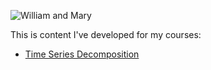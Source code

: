 ---
---

![William and Mary](/sulliby/W&M_image.jpg)

This is content I've developed for my courses: 

- [Time Series Decomposition](/timeseries/index.md)
